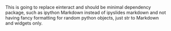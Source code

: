 This is going to replace einteract and should be minimal dependency package, 
such as ipython Markdown instead of ipyslides markdown and not having fancy formatting 
for random python objects, just str to Markdown and widgets only.
